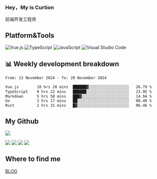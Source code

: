### Hey，My is Curtion
前端开发工程师
## Platform&Tools

![Vue.js](https://img.shields.io/badge/-Vue.js-4FC08D?style=flat-square&logo=Vue.js&logoColor=white)
![TypeScript](https://img.shields.io/badge/-TypeScript-007ACC?style=flat-square&logo=typescript&logoColor=white)
![JavaScript](https://img.shields.io/badge/-JavaScript-F7DF1E?style=flat-square&logo=javascript&logoColor=black)
![Visual Studio Code](https://img.shields.io/badge/-VSCode-007ACC?style=flat-square&logo=Visual-Studio-Code&logoColor=white)

## 📊 Weekly development breakdown

<!--START_SECTION:waka-->

```txt
From: 13 November 2024 - To: 20 November 2024

Vue.js        10 hrs 28 mins  ██████▓░░░░░░░░░░░░░░░░░░   26.79 %
TypeScript    9 hrs 22 mins   ██████░░░░░░░░░░░░░░░░░░░   23.95 %
Markdown      5 hrs 50 mins   ███▓░░░░░░░░░░░░░░░░░░░░░   14.94 %
Go            3 hrs 17 mins   ██░░░░░░░░░░░░░░░░░░░░░░░   08.40 %
Rust          2 hrs 31 mins   █▓░░░░░░░░░░░░░░░░░░░░░░░   06.46 %
```

<!--END_SECTION:waka-->

## My Github

![](http://github-profile-summary-cards.vercel.app/api/cards/profile-details?username=curtion&theme=nord_bright)

![](http://github-profile-summary-cards.vercel.app/api/cards/stats?username=curtion&theme=nord_bright)
![](http://github-profile-summary-cards.vercel.app/api/cards/productive-time?username=curtion&theme=nord_bright&utcOffset=8)
![](http://github-profile-summary-cards.vercel.app/api/cards/repos-per-language?username=curtion&theme=nord_bright)
![](http://github-profile-summary-cards.vercel.app/api/cards/most-commit-language?username=curtion&theme=nord_bright)

## Where to find me

[BLOG](https://blog.3gxk.net)
